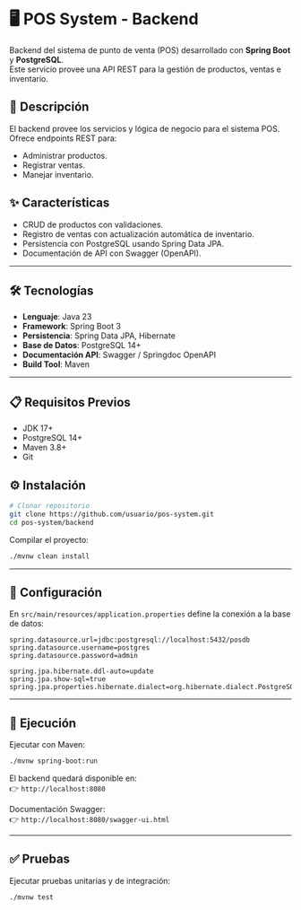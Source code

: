 # 🖥️ POS System - Backend

Backend del sistema de punto de venta (POS) desarrollado con **Spring Boot** y **PostgreSQL**.  
Este servicio provee una API REST para la gestión de productos, ventas e inventario.


## 📖 Descripción
El backend provee los servicios y lógica de negocio para el sistema POS.  
Ofrece endpoints REST para:  
- Administrar productos.  
- Registrar ventas.  
- Manejar inventario.  

## ✨ Características
- CRUD de productos con validaciones.  
- Registro de ventas con actualización automática de inventario.  
- Persistencia con PostgreSQL usando Spring Data JPA.  
- Documentación de API con Swagger (OpenAPI).  

---

## 🛠️ Tecnologías
- **Lenguaje**: Java 23 
- **Framework**: Spring Boot 3  
- **Persistencia**: Spring Data JPA, Hibernate  
- **Base de Datos**: PostgreSQL 14+  
- **Documentación API**: Swagger / Springdoc OpenAPI  
- **Build Tool**: Maven  

---


## 📋 Requisitos Previos
- JDK 17+  
- PostgreSQL 14+  
- Maven 3.8+  
- Git  


## ⚙️ Instalación

```bash
# Clonar repositorio
git clone https://github.com/usuario/pos-system.git
cd pos-system/backend
```

Compilar el proyecto:
```bash
./mvnw clean install
```

---

## 🔧 Configuración
En `src/main/resources/application.properties` define la conexión a la base de datos:

```properties
spring.datasource.url=jdbc:postgresql://localhost:5432/posdb
spring.datasource.username=postgres
spring.datasource.password=admin

spring.jpa.hibernate.ddl-auto=update
spring.jpa.show-sql=true
spring.jpa.properties.hibernate.dialect=org.hibernate.dialect.PostgreSQLDialect
```

---

## 🚀 Ejecución

Ejecutar con Maven:
```bash
./mvnw spring-boot:run
```

El backend quedará disponible en:  
👉 `http://localhost:8080`

Documentación Swagger:  
👉 `http://localhost:8080/swagger-ui.html`

---

## ✅ Pruebas

Ejecutar pruebas unitarias y de integración:
```bash
./mvnw test
```
